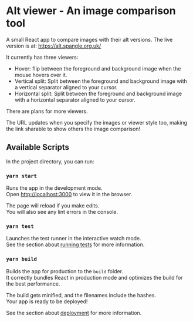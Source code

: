 # Alt viewer - An image comparison tool

A small React app to compare images with their alt versions.
The live version is at: https://alt.spangle.org.uk/

It currently has three viewers:
- Hover: flip between the foreground and background image when the mouse hovers over it.
- Vertical split: Split between the foreground and background image with a vertical separator aligned to your cursor.
- Horizontal split: Split between the foreground and background  image with a horizontal separator aligned to your cursor.

There are plans for more viewers.

The URL updates when you specify the images or viewer style too, making the link sharable to show others the image comparison!

## Available Scripts

In the project directory, you can run:

### `yarn start`

Runs the app in the development mode.\
Open [http://localhost:3000](http://localhost:3000) to view it in the browser.

The page will reload if you make edits.\
You will also see any lint errors in the console.

### `yarn test`

Launches the test runner in the interactive watch mode.\
See the section about [running tests](https://facebook.github.io/create-react-app/docs/running-tests) for more information.

### `yarn build`

Builds the app for production to the `build` folder.\
It correctly bundles React in production mode and optimizes the build for the best performance.

The build gets minified, and the filenames include the hashes.\
Your app is ready to be deployed!

See the section about [deployment](https://facebook.github.io/create-react-app/docs/deployment) for more information.

